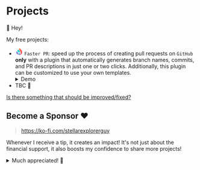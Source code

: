 # Projects

👋 Hey!

My free projects:

- <img src="assets/projects/faster_pr/pr.png" alt="faster_pr_icon" width="20" height="20" /> `Faster PR`: speed up the process of creating pull requests on `GitHub` **only** with a plugin that automatically generates branch names, commits, and PR descriptions in just one or two clicks. Additionally, this plugin can be customized to use your own templates.<details>
  <summary>Demo</summary>
    <img src="assets/projects/faster_pr/1.png" alt="faster_pr_icon" width="500" height="309" /> </br>
    <img src="assets/projects/faster_pr/2.png" alt="faster_pr_icon" width="500" height="309" /> </br>
    <img src="assets/projects/faster_pr/3.png" alt="faster_pr_icon" width="500" height="309" /> </br>
    <img src="assets/projects/faster_pr/4.png" alt="faster_pr_icon" width="500" height="309" /> </br>
    <img src="assets/projects/faster_pr/5.png" alt="faster_pr_icon" width="500" height="309" />
  </details>
- TBC 📝

[Is there something that should be improved/fixed?](https://github.com/StellarExplorerGuy/projects/issues/new/choose)

## Become a Sponsor ❤️

> https://ko-fi.com/stellarexplorerguy

Whenever I receive a tip, it creates an impact! It's not just about the financial support, it also boosts my confidence to share more projects!

<details>
<summary>Much appreciated! 🙌</summary>
  <img src="assets/projects/appreciated.gif" alt="faster_pr_icon" width="500" height="209" />
</details>

